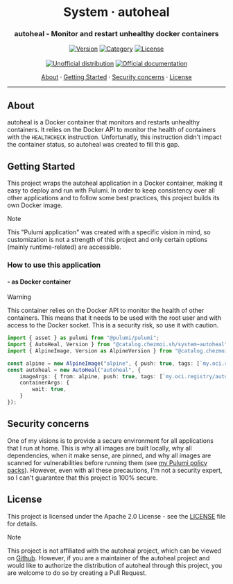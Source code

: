 <!-- markdownlint-disable MD033 -->
<h1 align="center">
  System · autoheal
  <br/>
</h1>

<h3 align="center">autoheal - Monitor and restart unhealthy docker containers</h3>

<div align="center">

[![Version](https://img.shields.io/badge/Version-v1.0.0-orange.svg)]()
[![Category](https://img.shields.io/badge/Category-System-purple.svg)](../)
[![License](https://img.shields.io/badge/License-Apache_2.0-blue.svg)](../../../../LICENSE)
<br>
<br>
[![Unofficial distribution](https://img.shields.io/badge/Unofficial_Distribution-coral.svg?logo=gitlfs&logoColor=white)]()
[![Official documentation](https://img.shields.io/badge/Official_documentation-333.svg?logo=github)](https://github.com/willfarrell/docker-autoheal)

<a href="#about">About</a> ·
<a href="#getting-started">Getting Started</a> ·
<a href="#security-concerns">Security concerns</a> ·
<a href="#license">License</a>

</div>

---

<!-- markdownlint-enable MD033 -->

## About

autoheal is a Docker container that monitors and restarts unhealthy containers. It relies on the Docker API to monitor
the health of containers with the `HEALTHCHECK` instruction. Unfortunatly, this instruction didn't impact the container
status, so autoheal was created to fill this gap.

## Getting Started

This project wraps the autoheal application in a Docker container, making it easy to deploy and run with Pulumi.
In order to keep consistency over all other applications and to follow some best practices, this project builds its
own Docker image.

> [!NOTE]
> This "Pulumi application" was created with a specific vision in mind, so customization is not a strength of this
> project and only certain options (mainly runtime-related) are accessible.

### How to use this application

#### - as Docker container

> [!WARNING]
> This container relies on the Docker API to monitor the health of other containers. This means that it needs to be
> used with the root user and with access to the Docker socket. This is a security risk, so use it with caution.

```typescript
import { asset } as pulumi from "@pulumi/pulumi";
import { AutoHeal, Version } from "@catalog.chezmoi.sh/system~autoheal";
import { AlpineImage, Version as AlpineVersion } from "@catalog.chezmoi.sh/os~alpine-3.19";

const alpine = new AlpineImage("alpine", { push: true, tags: [`my.oci.registry/alpine:${AlpineVersion}`] });
const autoheal = new AutoHeal("autoheal", {
    imageArgs: { from: alpine, push: true, tags: [`my.oci.registry/autoheal:${Version}`] },
    containerArgs: {
        wait: true,
    }
});
```

## Security concerns

One of my visions is to provide a secure environment for all applications that I run at home. This is why all images are
built locally, why all dependencies, when it make sense, are pinned, and why all images are scanned for vulnerabilities
before running them (see [my Pulumi policy packs](../../../../lib/policy-pack/)).
However, even with all these precautions, I'm not a security expert, so I can't guarantee that this project is 100%
secure.

## License

This project is licensed under the Apache 2.0 License - see the [LICENSE](../../../../LICENSE) file for details.

> [!NOTE]
> This project is not affiliated with the autoheal project, which can be viewed on
> [Github](https://github.com/willfarrell/docker-autoheal).
> However, if you are a maintainer of the autoheal project and would like to authorize the distribution of
> autoheal through this project, you are welcome to do so by creating a Pull Request.
